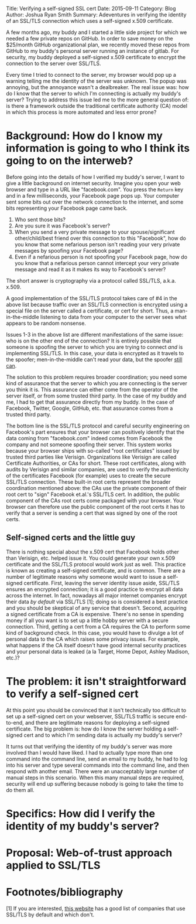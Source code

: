 Title: Verifying a self-signed SSL cert
Date: 2015-09-11
Category: Blog
Author: Joshua Ryan Smith
Summary: Adeventures in verifying the identity of an SSL/TLS connection which uses a self-signed x.509 certificate.


A few months ago, my buddy and I started a little side project for which we needed a few private repos on GitHub.
In order to save money on the $25/month GitHub organizational plan, we recently moved these repos from GitHub to my buddy's personal server running an instance of gitlab.
For security, my buddy deployed a self-signed x.509 certificate to encrypt the connection to the server over SSL/TLS.

Every time I tried to connect to the server, my browser would pop up a warning telling me the identity of the server was unknown.
The popup was annoying, but the annoyance wasn't a dealbreaker.
The real issue was: how do I know that the server to which I'm connecting is actually my buddy's server?
Trying to address this issue led me to the more general question of: is there a framework outside the traditional certificate authority (CA) model in which this process is more automated and less error prone?


Background: How do I know my information is going to who I think its going to on the interweb?
==============================================================================================
Before going into the details of how I verified my buddy's server, I want to give a little background on internet security.
Imagine you open your web browser and type in a URL like "facebook.com".
You press the `Return` key and in a few milliseconds, your Facebook page pops up.
Your computer sent some bits out over the network connection to the internet, and some bits representing your Facebook page came back.

1. Who sent those bits?
2. Are you sure it was Facebook's server?
3. When you send a very private message to your spouse/significant other/child/best friend over this connection to this "Facebook", how do you know that some nefarious person isn't reading your very private messages by spoofing your Facebook page?
4. Even if a nefarious person is not spoofing your Facebook page, how do you know that a nefarious person cannot intercept your very private message and read it as it makes its way to Facebook's server?

The short answer is cryptography via a protocol called SSL/TLS, a.k.a. x.509.

A good implementation of the SSL/TLS protocol takes care of #4 in the above list because traffic over an SSL/TLS connection is encrypted using a special file on the server called a certificate, or cert for short.
Thus, a man-in-the-middle listening to data from your computer to the server sees what appears to be random nonsense.

Issues 1-3 in the above list are different manifestations of the same issue: who is on the other end of the connection?
It is entirely possible that someone is spoofing the server to which you are trying to connect *and* is implementing SSL/TLS.
In this case, your data is encrypted as it travels to the spoofer; men-in-the-middle can't read your data, but the spoofer [still can](http://sadtrombone.com).

The solution to this problem requires broader coordination; you need some kind of assurance that the server to which you are connecting is the server you think it is.
This assurance can either come from the operator of the server itself, or from some trusted third party.
In the case of my buddy and me, I had to get that assurance directly from my buddy.
In the case of Facebook, Twitter, Google, GitHub, etc. that assurance comes from a trusted third party.

The bottom line is the SSL/TLS protocol and careful security engineering on Facebook's part ensures that your browser can positively identify that the data coming from "facebook.com" indeed comes from Facebook the company and not someone spoofing their server.
This system works because your browser ships with so-called "root certificates" issued by trusted third parties like Verisign.
Organizations like Verisign are called Certificate Authorities, or CAs for short.
These root certificates, along with audits by Verisign and similar companies, are used to verify the authenticity of the certificates Facebook (for example) uses to create the secure SSL/TLS connection.
These built-in root certs represent the broader coordination mentioned above: the CAs use the private component of their root cert to "sign" Facebook et.al.'s SSL/TLS cert.
In addition, the public component of the CAs root certs come packaged with your browser.
Your browser can therefore use the public component of the root certs it has to verify that a server is sending a cert that was signed by one of the root certs.


Self-signed certs and the little guy
------------------------------------
There is nothing special about the x.509 cert that Facebook holds other than Verisign, etc. helped issue it.
You could generate your own x.509 certificate and the SSL/TLS protocol would work just as well.
This practice is known as creating a self-signed certificate, and is common.
There are a number of legitimate reasons why someone would want to issue a self-signed certificate.
First, leaving the server identity issue aside, SSL/TLS ensures an encrypted connection; it is a good practice to encrypt all data across the internet.
In fact, nowadays all major internet companies encrypt their data *by default* via SSL/TLS [1]; doing so is considered a best practice and you should be skeptical of any service that doesn't.
Second, acquiring a signed certificate from a CA is expensive.
There's no sense in spending money if all you want is to set up a little hobby server with a secure connection.
Third, getting a cert from a CA requires the CA to perform some kind of background check.
In this case, you would have to divulge a lot of personal data to the CA which raises some privacy issues.
For example, what happens if the CA itself doesn't have good internal security practices and your personal data is leaked (a la Target, Home Depot, Ashley Madison, etc.)?


The problem: it isn't straightforward to verify a self-signed cert
==================================================================
At this point you should be convinced that it isn't technically too difficult to set up a self-signed cert on your webserver, SSL/TLS traffic is secure end-to-end, and there are legitimate reasons for deploying a self-signed certificate.
The big problem is: how do I know the server holding a self-signed cert and to which I'm sending data is actually my buddy's server?

It turns out that verifying the identity of my buddy's server was more involved than I would have liked.
I had to actually type more than one command into the command line, send an email to my buddy, he had to log into his server and type several commands into the command line, and then respond with another email.
There were an unacceptably large number of manual steps in this scenario.
When this many manual steps are required, security will end up suffering because nobody is going to take the time to do them all.


Specifics: How did I verify the identity of my buddy's server?
==============================================================


Proposal: Web-of-trust approach applied to SSL/TLS
==================================================


Footnotes/bibliography
======================
[1] If you are interested, [this website]() has a good list of companies that use SSL/TLS by default and which don't.
